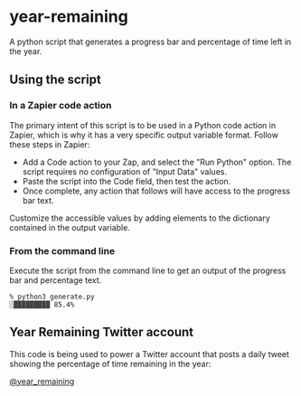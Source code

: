 # year-remaining
A python script that generates a progress bar and percentage of time left in the year.

## Using the script

### In a Zapier code action

The primary intent of this script is to be used in a Python code action in Zapier, which is why it has a very specific output variable format. Follow these steps in Zapier:

* Add a Code action to your Zap, and select the "Run Python" option. The script requires no configuration of "Input Data" values.
* Paste the script into the Code field, then test the action.
* Once complete, any action that follows will have access to the progress bar text. 

Customize the accessible values by adding elements to the dictionary contained in the output variable.

### From the command line

Execute the script from the command line to get an output of the progress bar and percentage text.

```
% python3 generate.py
░▓▓▓▓▓▓▓▓▓ 85.4%
```

## Year Remaining Twitter account

This code is being used to power a Twitter account that posts a daily tweet showing the percentage of time remaining in the year:

[@year_remaining](https://twitter.com/year_remaining)

